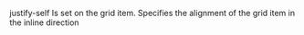 justify-self
    Is set on the grid item. Specifies the alignment of the grid item in the inline direction
